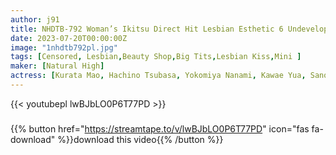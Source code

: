 ```yaml
---
author: j91
title: NHDTB-792 Woman’s Ikitsu Direct Hit Lesbian Esthetic 6 Undeveloped Body That Repeats Cum While Rejecting Nipple Messing And Kneading Blame
date: 2023-07-20T00:00:00Z
image: "1nhdtb792pl.jpg"
tags: [Censored, Lesbian,Beauty Shop,Big Tits,Lesbian Kiss,Mini	]
maker: [Natural High]
actress: [Kurata Mao, Hachino Tsubasa, Yokomiya Nanami, Kawae Yua, Sano Natsu]
---
```



{{< youtubepl lwBJbLO0P6T77PD >}}
###

{{% button href="https://streamtape.to/v/lwBJbLO0P6T77PD" icon="fas fa-download" %}}download this video{{% /button %}}
